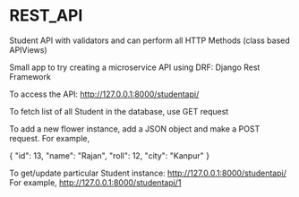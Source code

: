 # REST_API
Student API with validators and can perform all HTTP  Methods  (class based APIViews)

Small app to try creating a microservice API using DRF: Django Rest Framework

To access the API: http://127.0.0.1:8000/studentapi/

To fetch list of all Student in the database, use GET request

To add a new flower instance, add a JSON object and make a POST request. For example,

{
        "id": 13,
        "name": "Rajan",
        "roll": 12,
        "city": "Kanpur"
}

To get/update particular Student instance: http://127.0.0.1:8000/studentapi/<id> For example,
http://127.0.0.1:8000/studentapi/1



